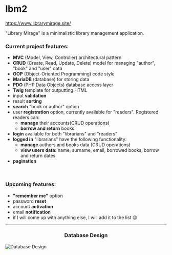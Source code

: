 # lbm2
<a>https://www.librarymirage.site/</a>

"Library Mirage" is a minimalistic library management application.

<h3>Current project features:</h3>
<ul>
    <li><b>MVC</b> (Model, View, Controller) architectural pattern</li>
    <li><b>CRUD</b> (Create, Read, Update, Delete) model for managing "author", "book" and "user" data</li>
    <li><b>OOP</b> (Object-Oriented Programming) code style</li>
    <li><b>MariaDB</b> (database) for storing data</li>
    <li><b>PDO</b> (PHP Data Objects) database access layer</li>
    <li><b>Twig</b> template for outputting HTML</li>
    <li>input <b>validation</b></li>
    <li>result <b>sorting</b></li>
    <li><b>search</b> "book or author" option</li>
    <li>user <b>registration</b> option, currently available for "readers". Registered
        readers can:
        <ul>
            <li><b>manage</b> their accounts(CRUD operations)</li>
            <li><b>borrow and return</b> books</li>
        </ul>
    </li>
    <li><b>login</b> available for both "librarians" and "readers"</li>
    <li><b>logged in</b> "librarians" have the following functionality:
        <ul>
            <li> <b>manage</b> authors and books data (CRUD operations)</li>
            <li><b>view users data:</b> name, surname, email, borrowed books, borrow and return dates</li>
        </ul>
    </li>
    <li><b>pagination</b></li>
</ul>
<br>
<h3>Upcoming features:</h3>
<ul>
    <li><b>"remember me"</b> option</li>
    <li>password <b>reset</b></li>
    <li>account <b>activation</b></li>
    <li>email <b>notification</b></li>
    <li>if I will come up with anything else, I will add it to the list &#128521</li>
</ul>

<hr><h3 style="text-align: center;">Database Design</h3>

![Database Design](https://user-images.githubusercontent.com/70884391/151789766-0a3f8249-6ea8-4f8c-a031-cd71aad54bbc.png)
